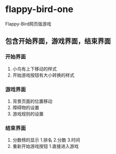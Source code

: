 # flappy-bird-one
 Flappy-Bird网页版游戏
## 包含开始界面，游戏界面，结束界面
### 开始界面
  1. 小鸟有上下移动的样式
  2. 开始游戏按钮有大小转换的样式
### 游戏界面
  1. 背景页面的位置移动
  2. 障碍物的设置
  3. 游戏规则的设置
### 结束界面
  1. 分数榜的显示 
    1.排名
    2.分数
    3.时间
  2. 重新开始游戏按钮 
    1.直接进入游戏
